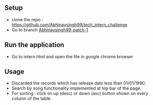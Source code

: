 
## Setup
* clone the repo : https://github.com/Abhinaysingh99/tech_intern_challenge
* Go to branch [Abhinaysingh99-patch-1](https://github.com/Abhinaysingh99/tech_intern_challenge/tree/Abhinaysingh99-patch-1)
## Run the application
* Go to intern.html and open the file in google chrome browser

## Usage
* Discarded the records which has release date less than 01/01/1990.
* Search by song functionality implemented at top bar of the page.
* For sorting : click on up (desc) or down (asc) button shown on every column of the table.
